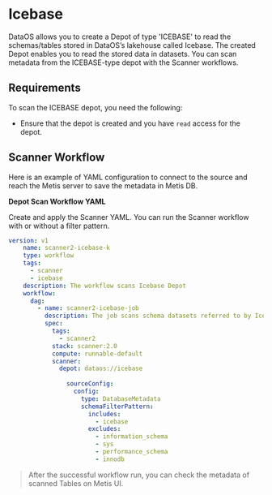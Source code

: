 # Icebase

DataOS allows you to create a Depot of type 'ICEBASE' to read the schemas/tables stored in DataOS’s lakehouse called Icebase.  The created Depot enables you to read the stored data in datasets. You can scan metadata from the ICEBASE-type depot with the Scanner workflows.

## Requirements

To scan the ICEBASE depot, you need the following:

- Ensure that the depot is created and you have `read` access for the depot.


## Scanner Workflow

Here is an example of YAML configuration to connect to the source and reach the Metis server to save the metadata in Metis DB.

**Depot Scan Workflow YAML**

Create and apply the Scanner YAML. You can run the Scanner workflow with or without a filter pattern. 
```yaml
version: v1
    name: scanner2-icebase-k
    type: workflow
    tags:
      - scanner
      - icebase
    description: The workflow scans Icebase Depot
    workflow:
      dag:
        - name: scanner2-icebase-job
          description: The job scans schema datasets referred to by Icebase Depot and registers in Metis2
          spec:
            tags:
              - scanner2
            stack: scanner:2.0
            compute: runnable-default
            scanner:
              depot: dataos://icebase
              
                sourceConfig:
                  config:
                    type: DatabaseMetadata
                    schemaFilterPattern:
                      includes:
                        - icebase
                      excludes:
                        - information_schema
                        - sys
                        - performance_schema
                        - innodb
```
> After the successful workflow run, you can check the metadata of scanned Tables on Metis UI.